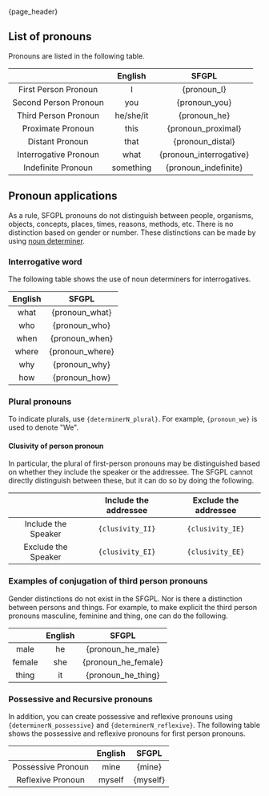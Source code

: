 {page_header}

## List of pronouns

Pronouns are listed in the following table.

||English|SFGPL|
|:-:|:-:|:-:|
|First Person Pronoun|I|{pronoun_I}|
|Second Person Pronoun|you|{pronoun_you}|
|Third Person Pronoun|he/she/it|{pronoun_he}|
|Proximate Pronoun|this|{pronoun_proximal}|
|Distant Pronoun|that|{pronoun_distal}|
|Interrogative Pronoun|what|{pronoun_interrogative}|
|Indefinite Pronoun|something|{pronoun_indefinite}|

## Pronoun applications

As a rule, SFGPL pronouns do not distinguish between people, organisms, objects, concepts, places, times, reasons, methods, etc.
There is no distinction based on gender or number.
These distinctions can be made by using [noun determiner]({docs_DeterminerN}).

### Interrogative word

The following table shows the use of noun determiners for interrogatives.

|English|SFGPL|
|:-:|:-:|
|what|{pronoun_what}|
|who|{pronoun_who}|
|when|{pronoun_when}|
|where|{pronoun_where}|
|why|{pronoun_why}|
|how|{pronoun_how}|

### Plural pronouns

To indicate plurals, use ```{determinerN_plural}```.
For example, ```{pronoun_we}``` is used to denote "We".

#### Clusivity of person pronoun

In particular, the plural of first-person pronouns may be distinguished based on whether they include the speaker or the addressee.
The SFGPL cannot directly distinguish between these, but it can do so by doing the following.

||Include the addressee|Exclude the addressee|
|:-:|:-:|:-:|
|Include the Speaker|```{clusivity_II}```|```{clusivity_IE}```|
|Exclude the Speaker|```{clusivity_EI}```|```{clusivity_EE}```|

### Examples of conjugation of third person pronouns

Gender distinctions do not exist in the SFGPL.
Nor is there a distinction between persons and things.
For example, to make explicit the third person pronouns masculine, feminine and thing, one can do the following.

||English|SFGPL|
|:-:|:-:|:-:|
|male|he|{pronoun_he_male}|
|female|she|{pronoun_he_female}|
|thing|it|{pronoun_he_thing}|

### Possessive and Recursive pronouns

In addition, you can create possessive and reflexive pronouns using ```{determinerN_possessive}``` and ```{determinerN_reflexive}```.
The following table shows the possessive and reflexive pronouns for first person pronouns.

||English|SFGPL|
|:-:|:-:|:-:|
|Possessive Pronoun|mine|{mine}|
|Reflexive Pronoun|myself|{myself}|
